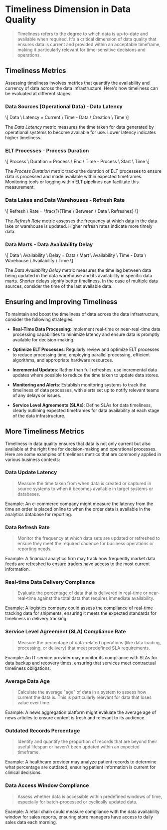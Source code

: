 # Timeliness Dimension in Data Quality
> Timeliness refers to the degree to which data is up-to-date and available when required. It's a critical dimension of data quality that ensures data is current and provided within an acceptable timeframe, making it particularly relevant for time-sensitive decisions and operations.

## Timeliness Metrics
Assessing timeliness involves metrics that quantify the availability and currency of data across the data infrastructure. Here's how timeliness can be evaluated at different stages:

### Data Sources (Operational Data) - Data Latency
\\[ Data \ Latency = Current \ Time - Data \ Creation \ Time \\]

The *Data Latency* metric measures the time taken for data generated by operational systems to become available for use. Lower latency indicates higher timeliness.

### ELT Processes - Process Duration
\\[ Process \ Duration = Process \ End \ Time - Process \ Start \ Time \\]

The *Process Duration* metric tracks the duration of ELT processes to ensure data is processed and made available within expected timeframes. Monitoring tools or logging within ELT pipelines can facilitate this measurement.

### Data Lakes and Data Warehouses - Refresh Rate
\\[ Refresh \ Rate = \frac{1}{Time \ Between \ Data \ Refreshes} \\]

The *Refresh Rate* metric assesses the frequency at which data in the data lake or warehouse is updated. Higher refresh rates indicate more timely data.

### Data Marts - Data Availability Delay
\\[ Data \ Availability \ Delay = Data \ Mart \ Availability \ Time - Data \ Warehouse \ Availability \ Time \\]

The *Data Availability Delay* metric measures the time lag between data being updated in the data warehouse and its availability in specific data marts. Shorter delays signify better timeliness. In the case of multiple data sources, consider the time of the last available data.

## Ensuring and Improving Timeliness
To maintain and boost the timeliness of data across the data infrastructure, consider the following strategies:

* **Real-Time Data Processing**:
  Implement real-time or near-real-time data processing capabilities to minimize latency and ensure data is promptly available for decision-making.

* **Optimize ELT Processes**:
  Regularly review and optimize ELT processes to reduce processing time, employing parallel processing, efficient algorithms, and appropriate hardware resources.

* **Incremental Updates**:
  Rather than full refreshes, use incremental data updates where possible to reduce the time taken to update data stores.

* **Monitoring and Alerts**:
  Establish monitoring systems to track the timeliness of data processes, with alerts set up to notify relevant teams of any delays or issues.

* **Service Level Agreements (SLAs)**:
  Define SLAs for data timeliness, clearly outlining expected timeframes for data availability at each stage of the data infrastructure.

## More Timeliness Metrics
Timeliness in data quality ensures that data is not only current but also available at the right time for decision-making and operational processes. Here are some examples of timeliness metrics that are commonly applied in various business contexts:

### Data Update Latency
> Measure the time taken from when data is created or captured in source systems to when it becomes available in target systems or databases.

Example: An e-commerce company might measure the latency from the time an order is placed online to when the order data is available in the analytics database for reporting.

### Data Refresh Rate
> Monitor the frequency at which data sets are updated or refreshed to ensure they meet the required cadence for business operations or reporting needs.

Example: A financial analytics firm may track how frequently market data feeds are refreshed to ensure traders have access to the most current information.

### Real-time Data Delivery Compliance
> Evaluate the percentage of data that is delivered in real-time or near-real-time against the total data that requires immediate availability.

Example: A logistics company could assess the compliance of real-time tracking data for shipments, ensuring it meets the expected standards for timeliness in delivery tracking.

### Service Level Agreement (SLA) Compliance Rate
> Measure the percentage of data-related operations (like data loading, processing, or delivery) that meet predefined SLA requirements.

Example: An IT service provider may monitor its compliance with SLAs for data backup and recovery times, ensuring that services meet contractual timeliness obligations.

### Average Data Age
> Calculate the average "age" of data in a system to assess how current the data is. This is particularly relevant for data that loses value over time.

Example: A news aggregation platform might evaluate the average age of news articles to ensure content is fresh and relevant to its audience.

### Outdated Records Percentage
> Identify and quantify the proportion of records that are beyond their useful lifespan or haven't been updated within an expected timeframe.

Example: A healthcare provider may analyze patient records to determine what percentage are outdated, ensuring patient information is current for clinical decisions.

### Data Access Window Compliance
> Assess whether data is accessible within predefined windows of time, especially for batch-processed or cyclically updated data.

Example: A retail chain could measure compliance with the data availability window for sales reports, ensuring store managers have access to daily sales data each morning.
